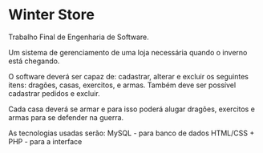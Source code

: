# Winter Store

Trabalho Final de Engenharia de Software.

Um sistema de gerenciamento de uma loja necessária quando o inverno está chegando.

O software deverá ser capaz de: cadastrar, alterar e excluir os seguintes itens: dragões, casas, exercitos, e armas.
Também deve ser possível cadastrar pedidos e excluir.
 
Cada casa deverá se armar e para isso poderá alugar dragões, exercitos e armas para se defender na guerra.

As tecnologias usadas serão:
MySQL - para banco de dados 
HTML/CSS + PHP - para a interface
